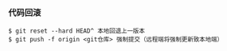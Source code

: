 ### 代码回滚

```
$ git reset --hard HEAD^ 本地回退上一版本
$ git push -f origin <git仓库> 强制提交（远程端将强制更新致本地端）
```
